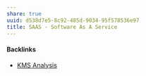 ```yaml
---
share: true
uuid: d538d7e5-8c92-485d-9034-95f578536e97
title: SAAS - Software As A Service
---
```

#### Backlinks

* [KMS Analysis](/ea7bef36-42df-455b-8fb6-c8bdb458b6e5)